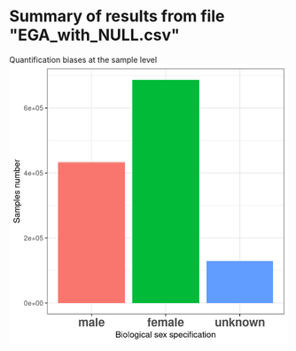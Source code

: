 # Summary of results from file "EGA_with_NULL.csv"

Quantification biases at the sample level
![fig1](https://github.com/social-link-analytics-group-bsc/biohackathon-project-35/blob/main/ega/gender_bias_samples_ega.png)
